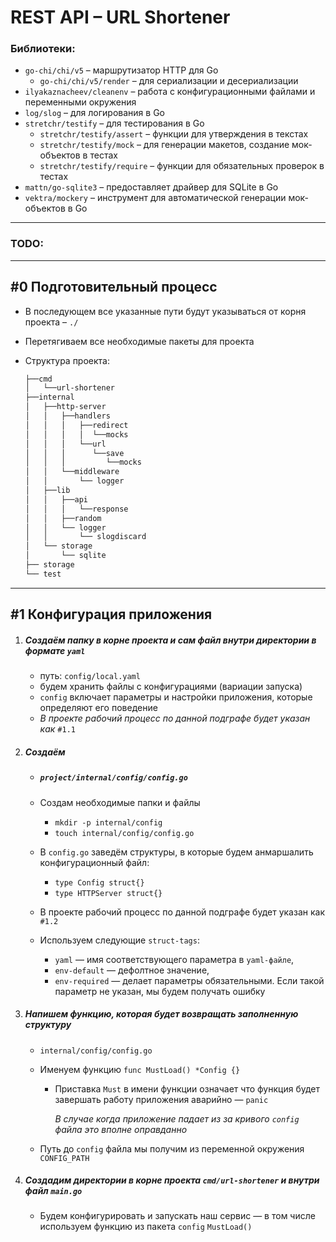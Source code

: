 # REST API – URL Shortener

### Библиотеки:

- `go-chi/chi/v5` – маршрутизатор HTTP для Go
  - `go-chi/chi/v5/render` – для сериализации и десериализации
- `ilyakaznacheev/cleanenv` – работа с конфигурационными файлами и переменными окружения
- `log/slog` – для логирования в Go
- `stretchr/testify` – для тестирования в Go
  - `stretchr/testify/assert` – функции для утверждения в текстах
  - `stretchr/testify/mock` – для генерации макетов, создание мок-объектов в тестах
  - `stretchr/testify/require` – функции для обязательных проверок в тестах
- `mattn/go-sqlite3` – предоставляет драйвер для SQLite в Go
- `vektra/mockery` – инструмент для автоматической генерации мок-объектов в Go

------
### TODO:
------

## #0 Подготовительный процесс

- В последующем все указанные пути будут указываться от корня проекта – `./`

- Перетягиваем все необходимые пакеты для проекта

- Структура проекта:

  ```markdown
  ├──cmd
  │   └──url-shortener
  ├──internal
  │   ├──http-server
  │   │   ├──handlers
  │   │   │   ├──redirect
  │   │   │   │  └──mocks
  │   │   │   └──url
  │   │   │      └──save
  │   │   │         └──mocks
  │   │   └──middleware
  │   │       └── logger
  │   ├──lib
  │   │   ├──api
  │   │   │   └──response
  │   │   ├──random
  │   │   └── logger
  │   │       └── slogdiscard
  │   └── storage
  │       └── sqlite 
  ├── storage
  └── test
  ```

------

## #1 Конфигурация приложения

1. ##### Создаём папку в корне проекта и сам файл внутри директории в формате `yaml`

   - путь: `config/local.yaml`
   - будем хранить файлы с конфигурациями (вариации запуска)
   - `config` включает параметры и настройки приложения, которые определяют его поведение
   - *В проекте рабочий процесс по данной подграфе будет указан как* `#1.1`

2. ##### Создаём 

   - ##### `project/internal/config/config.go`

   - Создам необходимые папки и файлы

     - `mkdir -p internal/config  `
     - `touch internal/config/config.go`

   - В `config.go` заведём структуры, в которые будем анмаршалить конфигурационный файл:

     - `type Config struct{}`
     - `type HTTPServer struct{}`

   - В проекте рабочий процесс по данной подграфе будет указан как `#1.2`

   - Используем следующие `struct-tags`: 

     - `yaml` — имя соответствующего параметра в `yaml-файле`,
     - `env-default` — дефолтное значение,
     - `env-required` — делает параметры обязательными. Если такой параметр не указан, мы будем получать ошибку 

3. ##### Напишем функцию, которая будет возвращать заполненную структуру

   - `internal/config/config.go`

   - Именуем функцию `func MustLoad() *Config {}`

     - Приставка `Must` в имени функции означает что функция будет завершать работу приложения аварийно — `panic`

       *В случае когда приложение падает из за кривого `config` файла это вполне оправданно*

   - Путь до `config` файла мы получим из переменной окружения `CONFIG_PATH`

4. ##### Создадим директории в корне проекта `cmd/url-shortener` и внутри файл `main.go`

   - Будем конфигурировать и запускать наш сервис — в том числе используем функцию из пакета `config` `MustLoad()`



































